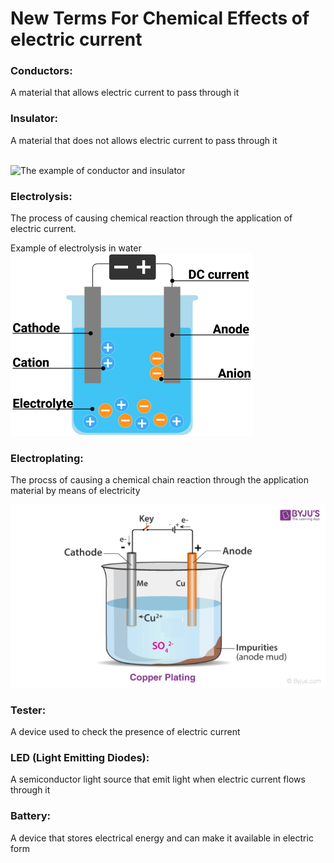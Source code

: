 <h1>New Terms For Chemical Effects of electric current</h1>
<h3>Conductors: </h3> A material that allows electric current to pass through it <br>
<h3>Insulator: </h3> A material that does not allows electric current to pass through it <br>
<br>

![The example of conductor and insulator](https://raw.githubusercontent.com/HariharNautiyal2/notes/main/Science_docs/Chemical%20Effects%20of%20Electric%20current/)

<h3>Electrolysis: </h3> The process of causing chemical reaction through the application of electric current.



Example of electrolysis in water
![Electrolysis in water](https://raw.githubusercontent.com/HariharNautiyal2/notes/main/Science_docs/Chemical%20Effects%20of%20Electric%20current/image-1.png)


<h3>Electroplating: </h3> The procss of causing a chemical chain reaction through the application material by means of electricity

![Copper Plating](https://raw.githubusercontent.com/HariharNautiyal2/notes/main/Science_docs/Chemical%20Effects%20of%20Electric%20current/image-2.png)

<h3>Tester: </h3> A device used to check the presence of electric current

<h3>LED (Light Emitting Diodes): </h3>  A semiconductor light source that emit light when electric current flows through it

<h3>Battery: </h3>A device that stores electrical energy and can make it available in electric form 
